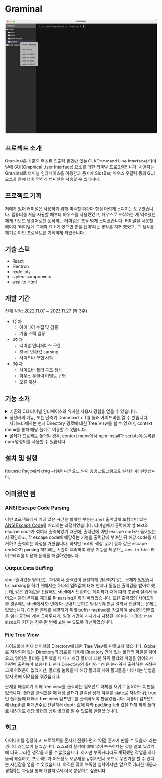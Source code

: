 # Graminal

<p align="center">
  <img src="readme_assets/title_image.png" alt="drawing" width="500"/>
</p>

## 프로젝트 소개

Graminal은 기존의 텍스트 입출력 환경만 있는 CLI(Command Line Interface) 터미널에 GUI(Graphical User Interface) 요소를 더한 터미널 프로그램입니다. 사용자는 Graminal로 터미널 인터페이스를 이용함과 동시에 SideBar, 마우스 우클릭 등의 GUI 요소를 통해 더욱 편하게 터미널을 사용할 수 있습니다.

## 프로젝트 기획

저에게 있어 터미널은 사용하기 위해 마주할 때마다 항상 어렵게 느껴지는 도구였습니다. 컴퓨터를 처음 사용할 때부터 마우스를 사용했었고, 마우스로 조작하는 게 익숙했던 제게 키보드 명령어로만 동작하는 터미널은 조금 멀게 느껴졌습니다. 터미널을 사용할 때마다 ‘터미널에 그래픽 요소가 있으면 좋을 텐데’라는 생각을 자주 했었고, 그 생각을 계기로 이번 프로젝트를 기획하게 되었습니다.

## 기술 스택

- React
- Electron
- node-pty
- styled-components
- ansi-to-html

## 개발 기간

전체 일정: 2022.11.07 ~ 2022.11.27 (약 3주)

- 1주차
  - 아이디어 수집 및 검증
  - 기술 스택 결정
- 2주차
  - 터미널 인터페이스 구현
  - Shell 반환값 parsing
  - 사이드바 구현 시작
- 3주차
  - 사이드바 폴더 구조 생성
  - 마우스 우클릭 이벤트 구현
  - 오류 개선

## 기능 소개

<details>
  <summary>기존의 CLI 터미널 인터페이스와 유사한 사용자 경험을 얻을 수 있습니다.</summary>
  
https://user-images.githubusercontent.com/81922977/208599890-e263342e-c92e-4b5e-abe5-e71ea7680f62.mov

</details>

<details>
  <summary>상단바의 메뉴, 또는 단축키 Command + T를 눌러 사이드바를 열 수 있습니다. <br/>&emsp;사이드바에서는 현재 Directory 경로에 대한 Tree View를 볼 수 있으며, context menu를 통해 해당 폴더로 이동할 수 있습니다.</summary>
  
https://user-images.githubusercontent.com/81922977/208601365-9552bfa3-f5d0-47c9-8cc9-accc55a4713b.mov

</details>

<details>
  <summary>폴더가 프로젝트 폴더일 경우, context menu에서 npm install과 scripts에 등록된 npm 명령어를 사용할 수 있습니다.</summary>
  

https://user-images.githubusercontent.com/81922977/208601920-5192a554-62ef-45e1-8d04-1f6a68964620.mp4


</details>

## 설치 및 실행

[Release Page](https://github.com/MochaPresso/graminal/releases)에서 dmg 파일을 다운로드 받아 응용프로그램으로 설치한 뒤 실행합니다.

## 어려웠던 점

### ANSI Escape Code Parsing

이번 프로젝트에서 가장 많은 시간을 할애한 부분은 shell 출력값에 포함되어 있는 [ANSI Escape Code](https://en.wikipedia.org/wiki/ANSI_escape_code)를 처리하는 과정이었습니다. 터미널에서 출력해야 할 text와 escape code가 섞여서 출력되었기 때문에, 출력값에 어떤 escape code가 들어있는지 확인하고, 각 escape code에 해당하는 기능을 출력값에 부여한 뒤 해당 code를 제거하고 출력하는 과정을 거쳤습니다. 하지만 text의 색상, 굵기 등과 같은 escape code까지 parsing 하기에는 시간이 부족하여 해당 기능을 제공하는 ansi-to-html 라이브러리를 이용해 문제를 해결하였습니다.

### Output Data Buffing

shell 출력값을 받아오는 과정에서 출력값이 균일하게 반환되지 않는 문제가 있었습니다. parsing을 하기 위해서는 하나의 입력값에 대해 언제나 동일한 출력값을 받아야 했는데, 같은 입력값을 전달해도 shell에서 반환하는 데이터가 때에 따라 조금씩 잘려서 들어오는 등의 문제로 제대로 된 parsing을 하기 어려웠습니다. 또한 출력값의 사이즈가 클 경우에도 shell에서 한 번에 다 보내지 못하고 일정 단위만큼 잘라서 반환하는 문제도 있었습니다. 이러한 문제를 해결하기 위해 buffer method를 참고하여 shell의 입력값을 임시 공간에 계속 모아두다가, 일정 시간이 지나거나 저장된 데이터가 지정한 max size보다 커지는 경우 한 번에 보낼 수 있도록 개선하였습니다.

### File Tree View

사이드바에 현재 터미널의 Directory에 대한 Tree View를 만들고자 했습니다. Global로 저장되어 있는 Directory의 경로를 이용해 Directory 안에 있는 폴더와 파일을 읽어오고, 읽어온 폴더를 클릭했을 때 다시 해당 폴더에 대한 하위 폴더와 파일을 읽어와서 화면에 출력해야 했습니다. 현재 Directory의 폴더와 파일을 불러와서 출력하는 과정은 크게 어려움이 없었지만, 폴더를 눌렀을 때 해당 폴더의 하위 폴더들을 나타내는 방법을 찾지 못해 어려움을 겪었습니다.

문제를 해결하기 위해 tree view를 출력하는 컴포넌트 자체를 재귀로 동작하도록 만들었습니다. 폴더를 클릭했을 때 해당 폴더가 클릭된 상태 여부를 state로 저장한 뒤, true인 폴더들에 대해서 tree view 컴포넌트를 출력하도록 만들었습니다. 더불어 컴포넌트에 depth를 매개변수로 전달해서 depth 값에 따라 padding-left 값을 더해 하위 폴더로 내려가도 해당 폴더의 상위 폴더를 알 수 있도록 만들었습니다.

## 회고

아이디어를 결정하고, 프로젝트를 혼자서 진행하면서 ‘이걸 혼자서 만들 수 있을까’ 라는 생각이 끊임없이 들었습니다. 스스로의 실력에 대해 많이 부족하다는 것을 알고 있었기에 더욱 그러한 생각을 지울 수 없었습니다. 하지만 부족하더라도 계획했던 작업을 하나 둘씩 해결하고, 프로젝트가 어느정도 모양새를 갖춰가면서 코드로 무언가를 할 수 있다는 자신감을 얻을 수 있었습니다. 아직은 많이 부족한 실력이지만, 앞으로 이러한 배움과 경험하는 과정을 통해 개발자로서 더욱 성장하고 싶습니다.

